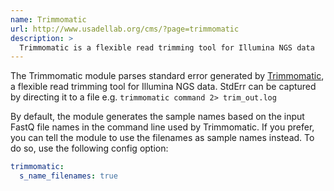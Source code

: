 ```yaml
---
name: Trimmomatic
url: http://www.usadellab.org/cms/?page=trimmomatic
description: >
  Trimmomatic is a flexible read trimming tool for Illumina NGS data
---
```


The Trimmomatic module parses standard error generated by
[Trimmomatic](http://www.usadellab.org/cms/?page=trimmomatic),
a flexible read trimming tool for Illumina NGS data. StdErr can be captured by
directing it to a file e.g. `trimmomatic command 2> trim_out.log`

By default, the module generates the sample names based on the input FastQ file names in
the command line used by Trimmomatic. If you prefer, you can tell the module to use
the filenames as sample names instead. To do so, use the following config option:

```yaml
trimmomatic:
  s_name_filenames: true
```
